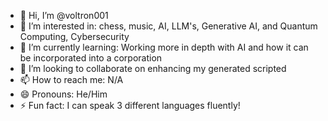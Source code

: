 - 👋 Hi, I’m @voltron001
- 👀 I’m interested in: chess, music, AI, LLM's, Generative AI, and Quantum Computing, Cybersecurity
- 🌱 I’m currently learning: Working more in depth with AI and how it can be incorporated into a corporation
- 💞️ I’m looking to collaborate on enhancing my generated scripted
- 📫 How to reach me: N/A
- 😄 Pronouns: He/Him
- ⚡ Fun fact: I can speak 3 different languages fluently! 

<!---
voltron001/voltron001 is a ✨ special ✨ repository because its `README.md` (this file) appears on your GitHub profile.
You can click the Preview link to take a look at your changes.
--->
